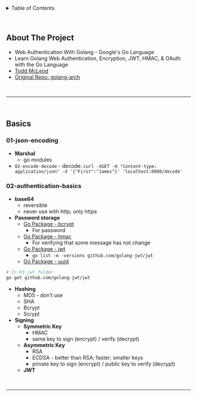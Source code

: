 <details>
  <summary>Table of Contents</summary>
  <ol>
    <li><a href="#about-the-project">About The Project</a></li>
    <li><a href="#basics">Basics</a>
      <ol>
        <li><a href="#01-json-encoding">01-json-encoding</a></li>
        <li><a href="#02-authentication-basics">02-authentication-basics</a></li>
      </ol>
    </li>
  </ol>
</details>

&nbsp;

## About The Project

- Web Authentication With Golang - Google's Go Language
- Learn Golang Web Authentication, Encryption, JWT, HMAC, & OAuth with the Go Language
- [Todd McLeod](https://github.com/GoesToEleven)
- [Original Repo: golang-arch](https://github.com/GoesToEleven/golang-arch)

&nbsp;

---

&nbsp;

## Basics

### 01-json-encoding

- **Marshal**
  - go modules
- `02-encode-decode` - decode: `curl -XGET -H "Content-type: application/json" -d '{"First":"James"}' 'localhost:8080/decode'`

### 02-authentication-basics

- **base64**
  - reversible
  - never use with http; only https
- **Password storage**
  - [Go Package - bcrypt](https://pkg.go.dev/golang.org/x/crypto/bcrypt)
    - For password
  - [Go Package - hmac](https://pkg.go.dev/crypto/hmac)
    - For verifying that some message has not change
  - [Go Package - jwt](https://github.com/golang-jwt/jwt)
    - `go list -m -versions github.com/golang-jwt/jwt`
  - [Go Package - uuid](https://github.com/gofrs/uuid)

```sh
# In 03-jwt folder
go get github.com/golang-jwt/jwt
```

- **Hashing**
  - MD5 - don’t use
  - SHA
  - Bcrypt
  - Scrypt
- **Signing**
  - **Symmetric Key**
    - HMAC
    - same key to sign (encrypt) / verify (decrypt)
  - **Asymmetric Key**
    - RSA
    - ECDSA - better than RSA; faster; smaller keys
    - private key to sign (encrypt) / public key to verify (decrypt)
  - **JWT**

&nbsp;

---

&nbsp;
